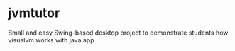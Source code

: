 # jvmtutor
Small and easy Swing-based desktop project to demonstrate students how visualvm works with java app
